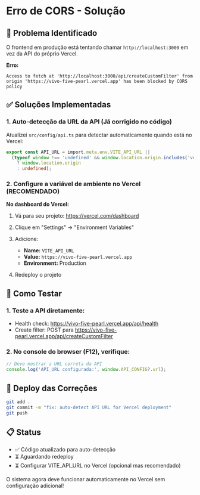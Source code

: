 # Erro de CORS - Solução

## 🚨 Problema Identificado

O frontend em produção está tentando chamar `http://localhost:3000` em vez da API do próprio Vercel.

**Erro:**
```
Access to fetch at 'http://localhost:3000/api/createCustomFilter' from origin 'https://vivo-five-pearl.vercel.app' has been blocked by CORS policy
```

## ✅ Soluções Implementadas

### 1. Auto-detecção da URL da API (Já corrigido no código)

Atualizei `src/config/api.ts` para detectar automaticamente quando está no Vercel:

```typescript
export const API_URL = import.meta.env.VITE_API_URL || 
  (typeof window !== 'undefined' && window.location.origin.includes('vercel.app') 
    ? window.location.origin 
    : undefined);
```

### 2. Configure a variável de ambiente no Vercel (RECOMENDADO)

**No dashboard do Vercel:**

1. Vá para seu projeto: https://vercel.com/dashboard
2. Clique em "Settings" → "Environment Variables"
3. Adicione:
   - **Name:** `VITE_API_URL`
   - **Value:** `https://vivo-five-pearl.vercel.app`
   - **Environment:** Production

4. Redeploy o projeto

## 🧪 Como Testar

### 1. Teste a API diretamente:
- Health check: https://vivo-five-pearl.vercel.app/api/health
- Create filter: POST para https://vivo-five-pearl.vercel.app/api/createCustomFilter

### 2. No console do browser (F12), verifique:
```javascript
// Deve mostrar a URL correta da API
console.log('API_URL configurada:', window.API_CONFIG?.url);
```

## 🚀 Deploy das Correções

```bash
git add .
git commit -m "fix: auto-detect API URL for Vercel deployment"
git push
```

## 📋 Status

- ✅ Código atualizado para auto-detecção
- ⏳ Aguardando redeploy
- ⏳ Configurar VITE_API_URL no Vercel (opcional mas recomendado)

O sistema agora deve funcionar automaticamente no Vercel sem configuração adicional!
